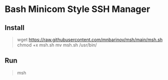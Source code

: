 # Bash Minicom Style SSH Manager
## Install

> wget https://raw.githubusercontent.com/mnbarinov/msh/main/msh.sh
> chmod +x msh.sh
> mv msh.sh /usr/bin/

## Run
> msh
